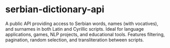 # serbian-dictionary-api
A public API providing access to Serbian words, names (with vocatives), and surnames in both Latin and Cyrillic scripts. Ideal for language applications, games, NLP projects, and educational tools. Features filtering, pagination, random selection, and transliteration between scripts.
